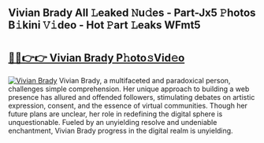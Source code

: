 ## Vivian Brady All 𝙻eaked 𝙽u𝚍es - Part-Jx5 𝙿hotos B𝚒kini 𝚅𝚒deo - Hot 𝙿art 𝙻eaks WFmt5

# <h2><a href="http://ld0t6l3.urlbe.top/?page=Vivian+Brady">🔗🔗👉👉 Vivian Brady P𝚑oto𝚜Vid𝚎o</a></h2>

[![Vivian Brady](https://i.imgur.com/eBuTRDB.gif)](http://ld0t6l3.urlbe.top/?page=Vivian+Brady)
Vivian Brady, a multifaceted and paradoxical person, challenges simple comprehension. Her unique approach to building a web presence has allured and offended followers, stimulating debates on artistic expression, consent, and the essence of virtual communities. Though her future plans are unclear, her role in redefining the digital sphere is unquestionable. Fueled by an unyielding resolve and undeniable enchantment, Vivian Brady progress in the digital realm is unyielding.
